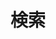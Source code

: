 ---
title: 検索
layout: "search"
slug: "検索" 
outputs:
    - html
    - json
menu:
    main:
        weight: 9
        params: 
            icon: search
---